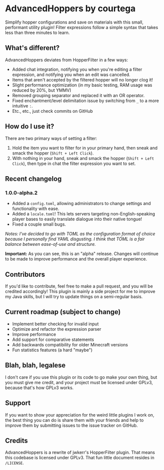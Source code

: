# AdvancedHoppers by courtega

Simplify hopper configurations and save on materials with this small, performant utility plugin! Filter expressions
follow a simple syntax that takes less than three minutes to learn.

## What's different?

AdvancedHoppers deviates from HopperFilter in a few ways:

- Added chat integration, notifying you when you're editing a filter expression, and notifying you when an edit was
  cancelled.
- Items that aren't accepted by the filtered hopper will no longer clog it!
- Slight performance optimization (in my basic testing, RAM usage was reduced by 20%, but YMMV)
- Removed grouping separator and replaced it with an OR operator.
- Fixed enchantment/level delimitation issue by switching from `_` to a more intuitive `:`.
- Etc., etc., just check commits on GitHub

## How do I use it?

There are two primary ways of setting a filter:

1. Hold the item you want to filter for in your primary hand, then sneak and smack the hopper (`Shift + Left Click`).
2. With nothing in your hand, sneak and smack the hopper (`Shift + Left Click`), then type in chat the filter expression
   you want to set.

## Recent changelog

### 1.0.0-alpha.2

- Added a `config.toml`, allowing administrators to change settings and functionality with ease.
- Added a `locale.toml`! This lets servers targeting non-English-speaking player bases to easily translate dialogue into
  their native tongue!
- Fixed a couple small bugs.

_Notes: I've decided to go with TOML as the configuration format of choice because I personally find YAML disgusting. I
think that TOML is a fair balance between ease-of-use and structure._

**Important:** As you can see, this is an "alpha" release. Changes will continue to be made to improve performance and
the overall player experience.

## Contributors

If you'd like to contribute, feel free to make a pull request, and you will be credited accordingly! This plugin is
mainly a side project for me to improve my Java skills, but I will try to update things on a semi-regular basis.

## Current roadmap (subject to change)

- Implement better checking for invalid input
- Optimize and refactor the expression parser
- Improve performance
- Add support for comparative statements
- Add backwards compatibility for older Minecraft versions
- Fun statistics features (a hard "maybe")

## Blah, blah, legalese

I don't care if you use this plugin or its code to go make your own thing, but you must give me credit, and your project
must be licensed under GPLv3, because that's how GPLv3 works.

## Support

If you want to show your appreciation for the weird little plugins I work on, the best thing you can do is share them
with your friends and help to improve them by submitting issues to the issue tracker on GitHub.

## Credits

AdvancedHoppers is a rewrite of jwkerr's HopperFilter plugin. That means this codebase is licensed under GPLv3. That fun
little document resides in `/LICENSE`.